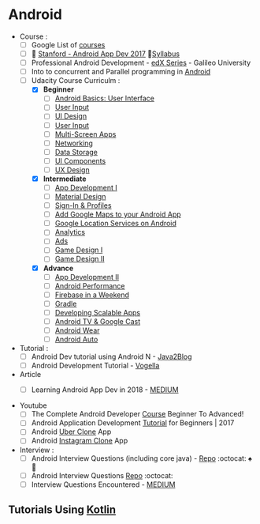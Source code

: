 # Android
+ Course :
  - [ ] Google List of [courses](https://developers.google.com/training/android/)
  - [ ] :pushpin: [Stanford - Android App Dev 2017](https://www.youtube.com/watch?v=7GiyfL6MPg4&list=PLFWrSyVcq_seVuzD_xv28b6q2yiXvArfN&index=1) :green_book:[Syllabus](http://web.stanford.edu/class/cs193a/lectures.shtml)
  - [ ] Professional Android Development - [edX Series](https://www.edx.org/micromasters/galileox-professional-android-developer) - Galileo University
  - [ ] Into to concurrent and Parallel programming in [Android](http://www.dre.vanderbilt.edu/~schmidt/cs891f/)
  - [ ] Udacity Course Curriculm :
    - [x] **Beginner**
      - [ ] [Android Basics: User Interface](https://www.udacity.com/course/android-basics-user-interface--ud834)
      - [ ] [User Input](https://www.udacity.com/course/android-basics-user-input--ud836)
      - [ ] [UI Design](https://www.udacity.com/course/android-basics-user-interface--ud834)
      - [ ] [User Input](https://www.udacity.com/course/android-basics-user-input--ud836) 
      - [ ] [Multi-Screen Apps](https://www.udacity.com/course/android-basics-multi-screen-apps--ud839)
      - [ ] [Networking](https://www.udacity.com/course/android-basics-networking--ud843)
      - [ ] [Data Storage](https://www.udacity.com/course/android-basics-data-storage--ud845)
      - [ ] [UI Components](https://www.udacity.com/course/how-to-create-anything-in-android--ud802)
      - [ ] [UX Design](https://www.udacity.com/course/ux-design-for-mobile-developers--ud849)
    - [x] **Intermediate**
      - [ ] [App Development Ⅰ](https://www.udacity.com/course/developing-android-apps--ud853)
      - [ ]  [Material Design](https://www.udacity.com/course/material-design-for-android-developers--ud862)
      - [ ] [Sign-In & Profiles](https://www.udacity.com/course/add-google-sign-in-to-your-android-apps--ud876-5)
      - [ ] [Add Google Maps to your Android App](https://www.udacity.com/course/add-google-maps-to-your-android-app--ud876-4)
      - [ ] [Google Location Services on Android](https://www.udacity.com/course/google-location-services-on-android--ud876-1)
      - [ ] [Analytics](https://www.udacity.com/course/google-analytics-for-android--ud876-2)
      - [ ] [Ads](https://www.udacity.com/course/monetize-your-android-app-with-ads--ud876-3)
      - [ ] [Game Design Ⅰ](https://www.udacity.com/course/2d-game-development-with-libgdx--ud405) 
      - [ ] [Game Design Ⅱ](https://www.udacity.com/course/how-to-make-a-platformer-using-libgdx--ud406)
    - [x] **Advance**
      - [ ] [App Development Ⅱ](https://www.udacity.com/course/advanced-android-app-development--ud855)
      - [ ] [Android Performance](https://www.udacity.com/course/android-performance--ud825)
      - [ ] [Firebase in a Weekend](https://www.udacity.com/course/firebase-essentials-for-android--ud009)
      - [ ] [Gradle](https://www.udacity.com/course/gradle-for-android-and-java--ud867)
      - [ ] [Developing Scalable Apps](https://www.udacity.com/course/developing-scalable-apps-in-java--ud859)
      - [ ] [Android TV & Google Cast](https://www.udacity.com/course/android-tv-and-google-cast-development--ud875B)
      - [ ] [Android Wear](https://www.udacity.com/course/android-wear-development--ud875A)
      - [ ] [Android Auto](https://www.udacity.com/course/android-auto-development--ud875C) 
    
+ Tutorial :
  - [ ] Android Dev tutorial using Android N - [Java2Blog](https://java2blog.com/android-development-tutorial-install-android-studio-sdk/)
  - [ ] Android Development Tutorial - [Vogella](http://www.vogella.com/tutorials/android.html)

+ Article
  - [ ] Learning Android App Dev in 2018 - [MEDIUM](https://android.jlelse.eu/learning-android-development-in-2018-part-1-83a514f6a205)


+ Youtube
  - [ ] The Complete Android Developer [Course](https://www.youtube.com/playlist?list=PLMsH9_4zQKFzsAIOQ53_rklWsJkERVPjo) Beginner To Advanced!
  - [ ] Android Application Development [Tutorial](https://www.youtube.com/playlist?list=PLM8gmU39ZoDeWWtDFxNM2N-2N9CtGum_E) for Beginners | 2017
  - [ ] Android [Uber Clone](https://www.youtube.com/playlist?list=PLaoF-xhnnrRULoWAGjWJ79-BwD1mAMwB0) App
  - [ ] Android [Instagram Clone](https://www.youtube.com/playlist?list=PLgCYzUzKIBE9XqkckEJJA0I1wVKbUAOdv) App

+ Interview :
  - [ ] Android Interview Questions (including core java) - [Repo](https://github.com/MindorksOpenSource/android-interview-questions) :octocat: :spades: :palm_tree:
  - [ ] Android Interview Questions [Repo](https://github.com/derekargueta/Android-Interview-Questions) :octocat:
  - [ ] Interview Questions Encountered - [MEDIUM](https://android.jlelse.eu/i-had-10-android-interviews-during-the-last-two-years-heres-the-questions-plus-some-lessons-i-ve-cdc583dfbc65)
## Tutorials Using [Kotlin](https://github.com/adhikariaman01/BookmarkSiteList/tree/master/MyBookmarkedLink/Kotlin)
